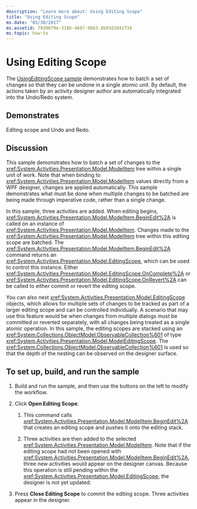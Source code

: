 ```yaml
---
description: "Learn more about: Using Editing Scope"
title: "Using Editing Scope"
ms.date: "03/30/2017"
ms.assetid: 79306f9e-318b-4687-9863-8b93d1841716
ms.topic: how-to
---
```

# Using Editing Scope

The [UsingEditingScope sample](https://github.com/dotnet/samples/tree/main/framework/windows-workflow-foundation/basic/CustomActivities/CustomActivityDesigners/UsingEditingScope/cs) demonstrates how to batch a set of changes so that they can be undone in a single atomic unit. By default, the actions taken by an activity designer author are automatically integrated into the Undo/Redo system.

## Demonstrates

 Editing scope and Undo and Redo.

## Discussion

 This sample demonstrates how to batch a set of changes to the <xref:System.Activities.Presentation.Model.ModelItem> tree within a single unit of work. Note that when binding to <xref:System.Activities.Presentation.Model.ModelItem> values directly from a WPF designer, changes are applied automatically. This sample demonstrates what must be done when multiple changes to be batched are being made through imperative code, rather than a single change.

 In this sample, three activities are added. When editing begins, <xref:System.Activities.Presentation.Model.ModelItem.BeginEdit%2A> is called on an instance of <xref:System.Activities.Presentation.Model.ModelItem>. Changes made to the <xref:System.Activities.Presentation.Model.ModelItem> tree within this editing scope are batched. The <xref:System.Activities.Presentation.Model.ModelItem.BeginEdit%2A> command returns an <xref:System.Activities.Presentation.Model.EditingScope>, which can be used to control this instance. Either <xref:System.Activities.Presentation.Model.EditingScope.OnComplete%2A> or <xref:System.Activities.Presentation.Model.EditingScope.OnRevert%2A> can be called to either commit or revert the editing scope.

 You can also nest <xref:System.Activities.Presentation.Model.EditingScope> objects, which allows for multiple sets of changes to be tracked as part of a larger editing scope and can be controlled individually. A scenario that may use this feature would be when changes from multiple dialogs must be committed or reverted separately, with all changes being treated as a single atomic operation. In this sample, the editing scopes are stacked using an <xref:System.Collections.ObjectModel.ObservableCollection%601> of type <xref:System.Activities.Presentation.Model.ModelEditingScope>. The <xref:System.Collections.ObjectModel.ObservableCollection%601> is used so that the depth of the nesting can be observed on the designer surface.

## To set up, build, and run the sample

1. Build and run the sample, and then use the buttons on the left to modify the workflow.

2. Click **Open Editing Scope**.

    1. This command calls <xref:System.Activities.Presentation.Model.ModelItem.BeginEdit%2A> that creates an editing scope and pushes it onto the editing stack.

    2. Three activities are then added to the selected <xref:System.Activities.Presentation.Model.ModelItem>. Note that if the editing scope had not been opened with <xref:System.Activities.Presentation.Model.ModelItem.BeginEdit%2A>, three new activities would appear on the designer canvas. Because this operation is still pending within the <xref:System.Activities.Presentation.Model.EditingScope>, the designer is not yet updated.

3. Press **Close Editing Scope** to commit the editing scope. Three activities appear in the designer.
